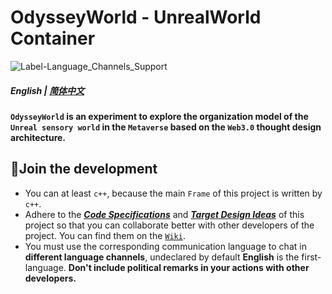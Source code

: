 # OdysseyWorld - UnrealWorld Container
![Label-Language_Channels_Support](https://img.shields.io/badge/Language%20Channels%20Support-English%20Chinese-red)

##### English | [简体中文](https://github.com/leoweyr/OdysseyWorld/wiki/README(zh_CN))

**`OdysseyWorld` is an experiment to explore the organization model of the `Unreal sensory world` in the `Metaverse` based on the `Web3.0` thought design architecture.**

## 📕Join the development
- You can at least `c++`, because the main `Frame` of this project is written by `c++`.
- Adhere to the [***Code Specifications***](https://github.com/leoweyr/OdysseyWorld/wiki/CodeSpecifications) and [***Target Design Ideas***](https://github.com/leoweyr/OdysseyWorld/wiki/TargetDesignIdeas) of this project so that you can collaborate better with other developers of the project. You can find them on the [`Wiki`](https://github.com/leoweyr/OdysseyWorld/wiki).
- You must use the corresponding communication language to chat in **different language channels**, undeclared by default **English** is the first-language. **Don't include political remarks in your actions with other developers.**